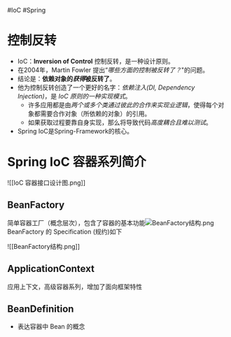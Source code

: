 #IoC #Spring
# 控制反转
- IoC：**Inversion of Control** 控制反转，是一种设计原则。
- 在2004年，Martin Fowler 提出“*哪些方面的控制被反转了？*"的问题。
- 结论是：**依赖对象的*获得*被反转了**。
- 他为控制反转创造了一个更好的名字：*依赖注入(DI, Dependency Injection)*，是 *IoC 原则的一种实现模式*。
	- 许多应用都是由*两个或多个类通过彼此的合作来实现业逻辑*，使得每个对象都需要合作对象（所依赖的对象）的引用。
	- 如果获取过程要靠自身实现，那么将导致代码*高度耦合且难以测试*。
- Spring IoC是Spring-Framework的核心。

# Spring IoC 容器系列简介

![[IoC 容器接口设计图.png]]

## BeanFactory
简单容器工厂（概念层次），包含了容器的基本功能![BeanFactory结构.png](app://local/E%3A%5C00justin%5C03-Note%5CZettelNotes%5C%E9%99%84%E4%BB%B6%5CBeanFactory%E7%BB%93%E6%9E%84.png?1646203627244)
BeanFactory 的 Specification (规约)如下

![[BeanFactory结构.png]]

## ApplicationContext
应用上下文，高级容器系列，增加了面向框架特性

## BeanDefinition
- 表达容器中 Bean 的概念
